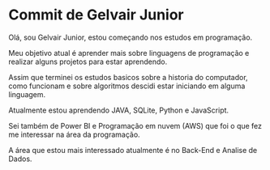 
# Commit de Gelvair Junior

Olá, sou Gelvair Junior, estou começando nos estudos em programação.

Meu objetivo atual é aprender mais sobre linguagens de programação e realizar alguns projetos para estar aprendendo.

Assim que terminei os estudos basicos sobre a historia do computador, como funcionam e sobre algoritmos descidi estar iniciando em alguma linguagem.

Atualmente estou aprendendo JAVA, SQLite, Python e JavaScript.

Sei também de Power BI e Programação em nuvem (AWS) que foi o que fez me interessar na área da programação.

A área que estou mais interessado atualmente é no Back-End e Analise de Dados.

